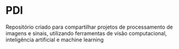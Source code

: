 # PDI
Repositório criado para compartilhar projetos de processamento de imagens e sinais, utilizando ferramentas de visão computacional, inteligência artificial e machine learning
